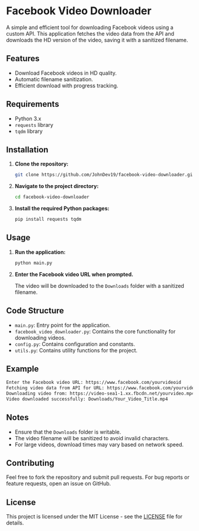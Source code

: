 # Facebook Video Downloader

A simple and efficient tool for downloading Facebook videos using a custom API. This application fetches the video data from the API and downloads the HD version of the video, saving it with a sanitized filename.

## Features

- Download Facebook videos in HD quality.
- Automatic filename sanitization.
- Efficient download with progress tracking.

## Requirements

- Python 3.x
- `requests` library
- `tqdm` library

## Installation

1. **Clone the repository:**

    ```bash
    git clone https://github.com/JohnDev19/facebook-video-downloader.git
    ```

2. **Navigate to the project directory:**

    ```bash
    cd facebook-video-downloader
    ```

3. **Install the required Python packages:**

    ```bash
    pip install requests tqdm
    ```

## Usage

1. **Run the application:**

    ```bash
    python main.py
    ```

2. **Enter the Facebook video URL when prompted.**

    The video will be downloaded to the `Downloads` folder with a sanitized filename.

## Code Structure

- `main.py`: Entry point for the application.
- `facebook_video_downloader.py`: Contains the core functionality for downloading videos.
- `config.py`: Contains configuration and constants.
- `utils.py`: Contains utility functions for the project.

## Example

```bash
Enter the Facebook video URL: https://www.facebook.com/yourvideoid
Fetching video data from API for URL: https://www.facebook.com/yourvideoid
Downloading video from: https://video-sea1-1.xx.fbcdn.net/yourvideo.mp4
Video downloaded successfully: Downloads/Your_Video_Title.mp4
```

## Notes

- Ensure that the `Downloads` folder is writable.
- The video filename will be sanitized to avoid invalid characters.
- For large videos, download times may vary based on network speed.

## Contributing

Feel free to fork the repository and submit pull requests. For bug reports or feature requests, open an issue on GitHub.

## License

This project is licensed under the MIT License - see the [LICENSE](LICENSE) file for details.
